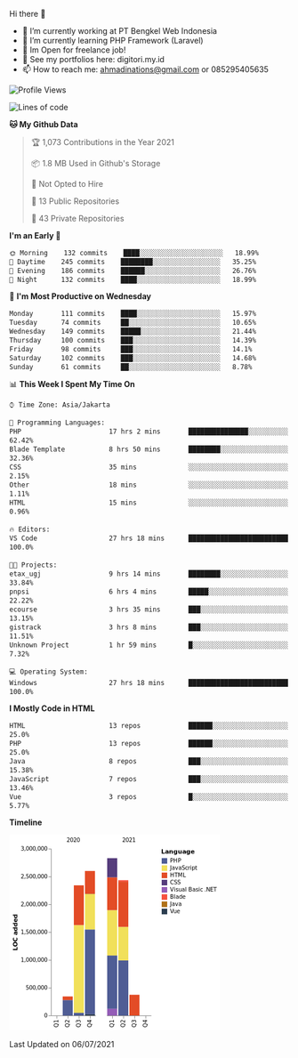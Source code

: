 Hi there 👋

- 🔭 I’m currently working at PT Bengkel Web Indonesia
- 🌱 I’m currently learning PHP Framework (Laravel)
- 📂 Im Open for freelance job!
- 🧷 See my portfolios here: digitori.my.id
- 📫 How to reach me: ahmadinations@gmail.com or 085295405635


<!--START_SECTION:waka-->
![Profile Views](http://img.shields.io/badge/Profile%20Views-44-blue)

![Lines of code](https://img.shields.io/badge/From%20Hello%20World%20I%27ve%20Written-10.9%20million%20lines%20of%20code-blue)

**🐱 My Github Data** 

> 🏆 1,073 Contributions in the Year 2021
 > 
> 📦 1.8 MB Used in Github's Storage 
 > 
> 🚫 Not Opted to Hire
 > 
> 📜 13 Public Repositories 
 > 
> 🔑 43 Private Repositories  
 > 
**I'm an Early 🐤** 

```text
🌞 Morning    132 commits    ████░░░░░░░░░░░░░░░░░░░░░   18.99% 
🌆 Daytime    245 commits    ████████░░░░░░░░░░░░░░░░░   35.25% 
🌃 Evening    186 commits    ██████░░░░░░░░░░░░░░░░░░░   26.76% 
🌙 Night      132 commits    ████░░░░░░░░░░░░░░░░░░░░░   18.99%

```
📅 **I'm Most Productive on Wednesday** 

```text
Monday       111 commits    ████░░░░░░░░░░░░░░░░░░░░░   15.97% 
Tuesday      74 commits     ██░░░░░░░░░░░░░░░░░░░░░░░   10.65% 
Wednesday    149 commits    █████░░░░░░░░░░░░░░░░░░░░   21.44% 
Thursday     100 commits    ███░░░░░░░░░░░░░░░░░░░░░░   14.39% 
Friday       98 commits     ███░░░░░░░░░░░░░░░░░░░░░░   14.1% 
Saturday     102 commits    ███░░░░░░░░░░░░░░░░░░░░░░   14.68% 
Sunday       61 commits     ██░░░░░░░░░░░░░░░░░░░░░░░   8.78%

```


📊 **This Week I Spent My Time On** 

```text
⌚︎ Time Zone: Asia/Jakarta

💬 Programming Languages: 
PHP                      17 hrs 2 mins       ███████████████░░░░░░░░░░   62.42% 
Blade Template           8 hrs 50 mins       ████████░░░░░░░░░░░░░░░░░   32.36% 
CSS                      35 mins             ░░░░░░░░░░░░░░░░░░░░░░░░░   2.15% 
Other                    18 mins             ░░░░░░░░░░░░░░░░░░░░░░░░░   1.11% 
HTML                     15 mins             ░░░░░░░░░░░░░░░░░░░░░░░░░   0.96%

🔥 Editors: 
VS Code                  27 hrs 18 mins      █████████████████████████   100.0%

🐱‍💻 Projects: 
etax_ugj                 9 hrs 14 mins       ████████░░░░░░░░░░░░░░░░░   33.84% 
pnpsi                    6 hrs 4 mins        █████░░░░░░░░░░░░░░░░░░░░   22.22% 
ecourse                  3 hrs 35 mins       ███░░░░░░░░░░░░░░░░░░░░░░   13.15% 
gistrack                 3 hrs 8 mins        ███░░░░░░░░░░░░░░░░░░░░░░   11.51% 
Unknown Project          1 hr 59 mins        █░░░░░░░░░░░░░░░░░░░░░░░░   7.32%

💻 Operating System: 
Windows                  27 hrs 18 mins      █████████████████████████   100.0%

```

**I Mostly Code in HTML** 

```text
HTML                     13 repos            ██████░░░░░░░░░░░░░░░░░░░   25.0% 
PHP                      13 repos            ██████░░░░░░░░░░░░░░░░░░░   25.0% 
Java                     8 repos             ███░░░░░░░░░░░░░░░░░░░░░░   15.38% 
JavaScript               7 repos             ███░░░░░░░░░░░░░░░░░░░░░░   13.46% 
Vue                      3 repos             █░░░░░░░░░░░░░░░░░░░░░░░░   5.77%

```


**Timeline**

![Chart not found](https://raw.githubusercontent.com/MuhamadAhmadin/MuhamadAhmadin/master/charts/bar_graph.png) 


 Last Updated on 06/07/2021
<!--END_SECTION:waka-->
